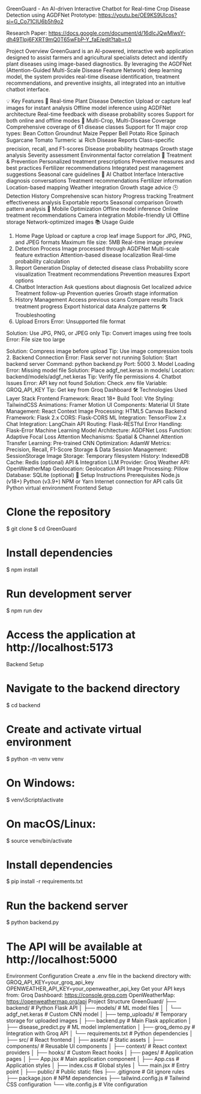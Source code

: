 GreenGuard - An AI-driven Interactive Chatbot for Real-time Crop Disease Detection using AGDFNet
Prototype: https://youtu.be/OE9KS9Ulcos?si=G_Co71CIU6b5h9o2

Research Paper: https://docs.google.com/document/d/16dlcJQwMlwsY-dh49TIpj6FXRT9mQ0T65wFbP-Y_faE/edit?tab=t.0

Project Overview
GreenGuard is an AI-powered, interactive web application designed to assist farmers and agricultural specialists detect and identify plant diseases using image-based diagnostics. By leveraging the AGDFNet (Attention-Guided Multi-Scale Disease Feature Network) deep learning model, the system provides real-time disease identification, treatment recommendations, and preventive insights, all integrated into an intuitive chatbot interface.

💡 Key Features
🧠 Real-time Plant Disease Detection
Upload or capture leaf images for instant analysis
Offline model inference using AGDFNet architecture
Real-time feedback with disease probability scores
Support for both online and offline modes
🌾 Multi-Crop, Multi-Disease Coverage
Comprehensive coverage of 61 disease classes
Support for 11 major crop types:
Bean
Cotton
Groundnut
Maize
Pepper Bell
Potato
Rice
Spinach
Sugarcane
Tomato
Turmeric
📊 Rich Disease Reports
Class-specific precision, recall, and F1-scores
Disease probability heatmaps
Growth stage analysis
Severity assessment
Environmental factor correlation
💊 Treatment & Prevention
Personalized treatment prescriptions
Preventive measures and best practices
Fertilizer recommendations
Integrated pest management suggestions
Seasonal care guidelines
💬 AI Chatbot Interface
Interactive diagnosis conversations
Treatment recommendations
Fertilizer information
Location-based mapping
Weather integration
Growth stage advice
🕒 Detection History
Comprehensive scan history
Progress tracking
Treatment effectiveness analysis
Exportable reports
Seasonal comparison
Growth pattern analysis
📱 Mobile Optimization
Offline model inference
Online treatment recommendations
Camera integration
Mobile-friendly UI
Offline storage
Network-optimized images
📚 Usage Guide
1. Home Page
Upload or capture a crop leaf image
Support for JPG, PNG, and JPEG formats
Maximum file size: 5MB
Real-time image preview
2. Detection Process
Image processed through AGDFNet
Multi-scale feature extraction
Attention-based disease localization
Real-time probability calculation
3. Report Generation
Display of detected disease class
Probability score visualization
Treatment recommendations
Prevention measures
Export options
4. Chatbot Interaction
Ask questions about diagnosis
Get localized advice
Treatment follow-up
Prevention queries
Growth stage information
5. History Management
Access previous scans
Compare results
Track treatment progress
Export historical data
Analyze patterns
🛠 Troubleshooting
1. Upload Errors
Error: Unsupported file format

Solution: Use JPG, PNG, or JPEG only
Tip: Convert images using free tools
Error: File size too large

Solution: Compress image before upload
Tip: Use image compression tools
2. Backend Connection
Error: Flask server not running
Solution: Start backend server
Command: python backend.py
Port: 5000
3. Model Loading
Error: Missing model file
Solution: Place adgf_net.keras in models/
Location: backend/models/adgf_net.keras
Tip: Verify file permissions
4. Chatbot Issues
Error: API key not found
Solution: Check .env file
Variable: GROQ_API_KEY
Tip: Get key from Groq Dashboard
🛠️ Technologies Used
Layer Stack
Frontend
Framework: React 18+
Build Tool: Vite
Styling: TailwindCSS
Animations: Framer Motion
UI Components: Material UI
State Management: React Context
Image Processing: HTML5 Canvas
Backend
Framework: Flask 2.x
CORS: Flask-CORS
ML Integration: TensorFlow 2.x
Chat Integration: LangChain
API Routing: Flask-RESTful
Error Handling: Flask-Error
Machine Learning
Model Architecture: AGDFNet
Loss Function: Adaptive Focal Loss
Attention Mechanisms: Spatial & Channel Attention
Transfer Learning: Pre-trained CNN
Optimization: AdamW
Metrics: Precision, Recall, F1-Score
Storage & Data
Session Management: SessionStorage
Image Storage: Temporary filesystem
History: IndexedDB
Cache: Redis (optional)
API & Integration
LLM Provider: Groq
Weather API: OpenWeatherMap
Geolocation: Geolocation API
Image Processing: Pillow
Database: SQLite (optional)
🚀 Setup Instructions
Prerequisites
Node.js (v18+)
Python (v3.9+)
NPM or Yarn
Internet connection for API calls
Git
Python virtual environment
Frontend Setup
# Clone the repository
$ git clone <repository-url>
$ cd GreenGuard

# Install dependencies
$ npm install

# Run development server
$ npm run dev

# Access the application at http://localhost:5173
Backend Setup
# Navigate to the backend directory
$ cd backend

# Create and activate virtual environment
$ python -m venv venv
# On Windows:
$ venv\Scripts\activate
# On macOS/Linux:
$ source venv/bin/activate

# Install dependencies
$ pip install -r requirements.txt

# Run the backend server
$ python backend.py

# The API will be available at http://localhost:5000
Environment Configuration
Create a .env file in the backend directory with:
GROQ_API_KEY=your_groq_api_key
OPENWEATHER_API_KEY=your_openweather_api_key
Get your API keys from:
Groq Dashboard: https://console.groq.com
OpenWeatherMap: https://openweathermap.org/api
Project Structure
GreenGuard/
├── backend/                  # Python Flask API
│   ├── models/               # ML model files
│   │   └── adgf_net.keras    # Custom CNN model
│   ├── temp_uploads/         # Temporary storage for uploaded images
│   ├── backend.py            # Main Flask application
│   ├── disease_predict.py    # ML model implementation
│   ├── groq_demo.py          # Integration with Groq API
│   └── requirements.txt      # Python dependencies
│
├── src/                      # React frontend
│   ├── assets/               # Static assets
│   ├── components/           # Reusable UI components
│   ├── context/              # React context providers
│   ├── hooks/                # Custom React hooks
│   ├── pages/                # Application pages
│   ├── App.jsx               # Main application component
│   ├── App.css               # Application styles
│   ├── index.css             # Global styles
│   └── main.jsx              # Entry point
│
├── public/                   # Public static files
├── .gitignore                # Git ignore rules
├── package.json              # NPM dependencies
├── tailwind.config.js        # Tailwind CSS configuration
└── vite.config.js            # Vite configuration
